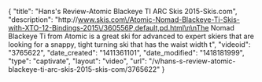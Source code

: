 {
    "title": "Hans's Review-Atomic Blackeye TI ARC Skis 2015-Skis.com",
    "description": "http:\/\/www.skis.com\/Atomic-Nomad-Blackeye-Ti-Skis-with-XTO-12-Bindings-2015\/360556P,default,pd.html\n\nThe Nomad Blackeye Ti from Atomic is a great ski for advanced to expert skiers that are looking for a snappy, tight turning ski that has the waist width t",
    "videoid": "3765622",
    "date_created": "1411361101",
    "date_modified": "1418181999",
    "type": "captivate",
    "layout": "video",
    "url": "\/v\/hans-s-review-atomic-blackeye-ti-arc-skis-2015-skis-com\/3765622"
}